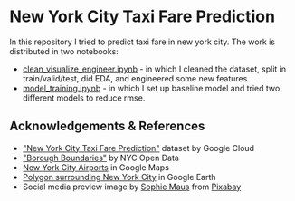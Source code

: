 # New York City Taxi Fare Prediction
In this repository I tried to predict taxi fare in new york city.
The work is distributed in two notebooks:
- <a href="https://nbviewer.org/github/GiorgiChkhitunidze/NYC-Taxi-Fare-Prediction/blob/main/clean_visualize_engineer.ipynb">clean_visualize_engineer.ipynb</a> - in which I cleaned the dataset, split in train/valid/test, did EDA, and engineered some new features.
- <a href="https://nbviewer.org/github/GiorgiChkhitunidze/NYC-Taxi-Fare-Prediction/blob/main/model_training.ipynb">model_training.ipynb</a> - in which I set up baseline model and tried two different models to reduce rmse.

## Acknowledgements & References
- <a href="https://www.kaggle.com/competitions/new-york-city-taxi-fare-prediction/data">"New York City Taxi Fare Prediction"</a> dataset by Google Cloud
- <a href="https://data.cityofnewyork.us/City-Government/Borough-Boundaries/tqmj-j8zm">"Borough Boundaries"</a> by NYC Open Data
- <a href="https://www.google.com/maps/d/embed?mid=18N3dViad_pKEMUg7M_s4Dz3Iz69kyWM&ehbc=2E312F">New York City Airports</a> in Google Maps
- <a href="https://earth.google.com/earth/d/1FcMh71d5kCygSaPON0rEm6XnvecTJvCE?usp=sharing">Polygon surrounding New York City</a> in Google Earth
- Social media preview image by <a href="https://pixabay.com/users/smaus-38593/?utm_source=link-attribution&utm_medium=referral&utm_campaign=image&utm_content=123420">Sophie Maus</a> from <a href="https://pixabay.com//?utm_source=link-attribution&utm_medium=referral&utm_campaign=image&utm_content=123420">Pixabay</a>
